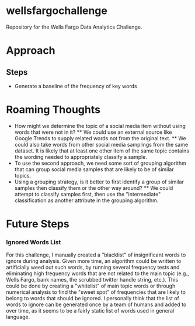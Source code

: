 # wellsfargochallenge
Repository for the Wells Fargo Data Analytics Challenge.

# Approach

## Steps
* Generate a baseline of the frequency of key words

# Roaming Thoughts
* How might we determine the topic of a social media item without using words that were not in it?
** We could use an external source like Google Trends to supply related words not from the original text.
** We could also take words from other social media samplings from the same dataset. It is likely that at least one other item of the same topic contains the wording needed to appropriately classify a sample.
* To use the second approach, we need some sort of grouping algorithm that can group social media samples that are likely to be of similar topics.
* Using a grouping strategy, is it better to first identify a group of similar samples then classify them or the other way around?
** We could attempt to classify samples first, then use the "intermediate" classification as another attribute in the grouping algorithm.

# Future Steps
### Ignored Words List
For this challenge, I manually created a "blacklist" of insignificant words to ignore during analysis. Given more time, an algorithm could be written to artificially weed out such words, by running several frequency tests and eliminating high frequency words that are not related to the main topic (e.g., Wells Fargo, bank names, the scrubbed twitter handle string, etc.). This could be done by creating a "whitelist" of main topic words or through numerical analysis to find the "sweet spot" of frequencies that are likely to belong to words that should be ignored. I personally think that the list of words to ignore can be generated once by a team of humans and added to over time, as it seems to be a fairly static list of words used in general language.